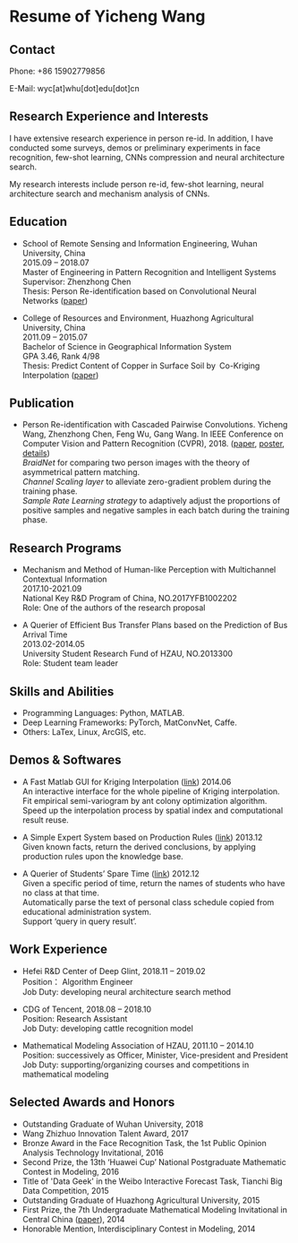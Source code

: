 # Resume of Yicheng Wang

## Contact

Phone: +86 15902779856<br>

E-Mail: wyc[at]whu[dot]edu[dot]cn

## Research Experience and Interests

I have extensive research experience in person re-id. In addition, I have conducted some surveys, demos or preliminary
experiments in face recognition, few-shot learning, CNNs compression and neural architecture search.<br>

My research interests include person re-id, few-shot learning, neural architecture search and mechanism analysis of
CNNs.

## Education
- School of Remote Sensing and Information Engineering, Wuhan University, China<br>
    2015.09 – 2018.07<br>
    Master of Engineering in Pattern Recognition and Intelligent Systems<br>
    Supervisor: Zhenzhong Chen<br>
    Thesis: Person Re-identification based on Convolutional Neural Networks ([paper](https://www.researchgate.net/publication/329023990_Person_Re-identification_based_on_Convolutional_Neural_Networks?_sg=started_experiment_milestone))<br>
  
- College of Resources and Environment, Huazhong Agricultural University, China<br>
    2011.09 – 2015.07<br>
    Bachelor of Science in Geographical Information System<br>
    GPA 3.46, Rank 4/98<br>
    Thesis: Predict Content of Copper in Surface Soil by Co-Kriging Interpolation ([paper](https://wenku.baidu.com/view/05c0308eb52acfc789ebc993?fr=prin))<br>
  
## Publication
- Person Re-identification with Cascaded Pairwise Convolutions. Yicheng Wang, Zhenzhong Chen, Feng Wu, Gang
Wang. In IEEE Conference on Computer Vision and Pattern Recognition (CVPR), 2018. ([paper](http://openaccess.thecvf.com/content_cvpr_2018/html/Wang_Person_Re-Identification_With_CVPR_2018_paper.html), [poster](https://www.researchgate.net/publication/329024091_The_poster_for_'Person_Re-identification_with_Cascaded_Pairwise_Convolutions'?_sg=started_experiment_milestone), [details](https://www.researchgate.net/publication/330274953_Implementation_details_about_weight_initialization_and_merging_the_convs_in_a_WConv_layer))<br>
    _BraidNet_ for comparing two person images with the theory of asymmetrical pattern matching.<br>
    _Channel Scaling layer_ to alleviate zero-gradient problem during the training phase.<br>
    _Sample Rate Learning strategy_ to adaptively adjust the proportions of positive samples and negative samples in each
batch during the training phase.<br>

## Research Programs
- Mechanism and Method of Human-like Perception with Multichannel Contextual Information<br>
    2017.10-2021.09<br>
    National Key R&D Program of China, NO.2017YFB1002202<br>
    Role: One of the authors of the research proposal<br>
  
- A Querier of Efficient Bus Transfer Plans based on the Prediction of Bus Arrival Time<br>
    2013.02-2014.05<br>
    University Student Research Fund of HZAU, NO.2013300<br>
    Role: Student team leader<br>

## Skills and Abilities
- Programming Languages: Python, MATLAB.
- Deep Learning Frameworks: PyTorch, MatConvNet, Caffe.
- Others: LaTex, Linux, ArcGIS, etc.

## Demos & Softwares
- A Fast Matlab GUI for Kriging Interpolation ([link](https://drive.google.com/drive/folders/1pXGoc3NADrTZd-xn8HCMbBR4E8Y1Y4RV)) 2014.06<br>
    An interactive interface for the whole pipeline of Kriging interpolation.<br>
    Fit empirical semi-variogram by ant colony optimization algorithm.<br>
    Speed up the interpolation process by spatial index and computational result reuse.<br>
    
- A Simple Expert System based on Production Rules ([link](https://drive.google.com/drive/folders/1IICOCLWKCAEUOlNvDFOot_yAxC0lmqy8)) 2013.12<br>
    Given known facts, return the derived conclusions, by applying production rules upon the knowledge base.<br>
    
- A Querier of Students’ Spare Time ([link](https://drive.google.com/drive/folders/1EvUnTWw1VXMlXFmB4ldjap33mve3sDYZ)) 2012.12<br>
    Given a specific period of time, return the names of students who have no class at that time.<br>
    Automatically parse the text of personal class schedule copied from educational administration system.<br>
    Support ‘query in query result’.<br>
    
## Work Experience
- Hefei R&D Center of Deep Glint, 2018.11 – 2019.02<br>
    Position： Algorithm Engineer<br>
    Job Duty: developing neural architecture search method<br>
    
- CDG of Tencent, 2018.08 – 2018.10<br>
    Position: Research Assistant<br>
    Job Duty: developing cattle recognition model<br>
  
- Mathematical Modeling Association of HZAU, 2011.10 – 2014.10<br>
    Position: successively as Officer, Minister, Vice-president and President<br>
    Job Duty: supporting/organizing courses and competitions in mathematical modeling<br>
  
## Selected Awards and Honors
- Outstanding Graduate of Wuhan University, 2018<br>
- Wang Zhizhuo Innovation Talent Award, 2017<br>
- Bronze Award in the Face Recognition Task, the 1st Public Opinion Analysis Technology Invitational, 2016<br>
- Second Prize, the 13th ‘Huawei Cup’ National Postgraduate Mathematic Contest in Modeling, 2016<br>
- Title of 'Data Geek' in the Weibo Interactive Forecast Task, Tianchi Big Data Competition, 2015<br>
- Outstanding Graduate of Huazhong Agricultural University, 2015<br>
- First Prize, the 7th Undergraduate Mathematical Modeling Invitational in Central China ([paper](https://wenku.baidu.com/view/21bf7a7e0066f5335a8121bd)), 2014<br>
- Honorable Mention, Interdisciplinary Contest in Modeling, 2014<br>
